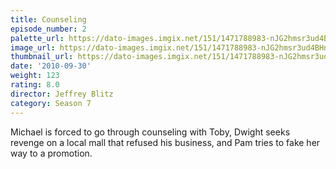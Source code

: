 ```yaml
---
title: Counseling
episode_number: 2
palette_url: https://dato-images.imgix.net/151/1471788983-nJG2hmsr3ud4BHnQnKR2t5KEZM2.jpg?ixlib=rb-1.1.0&ch=DPR%2CWidth&auto=enhance&palette=json
image_url: https://dato-images.imgix.net/151/1471788983-nJG2hmsr3ud4BHnQnKR2t5KEZM2.jpg?ixlib=rb-1.1.0&ch=DPR%2CWidth&auto=compress%2Cformat&w=500
thumbnail_url: https://dato-images.imgix.net/151/1471788983-nJG2hmsr3ud4BHnQnKR2t5KEZM2.jpg?ixlib=rb-1.1.0&ch=DPR%2CWidth&auto=enhance&w=500&h=280&fit=crop&fm=jpg
date: '2010-09-30'
weight: 123
rating: 8.0
director: Jeffrey Blitz
category: Season 7
---
```


Michael is forced to go through counseling with Toby, Dwight seeks revenge on a local mall that refused his business, and Pam tries to fake her way to a promotion.